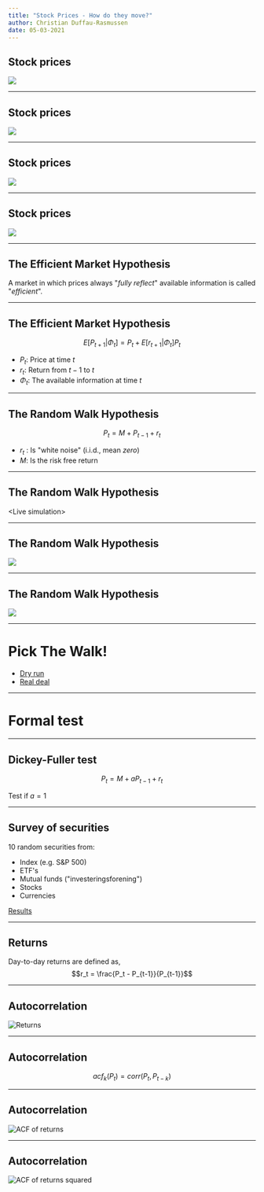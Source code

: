 ```yaml
---
title: "Stock Prices - How do they move?"
author: Christian Duffau-Rasmussen
date: 05-03-2021
---
```


Stock prices
------------
![](../analysis/plots/^GSPC_prices_1year.svg)

---

Stock prices
------------
![](../analysis/plots/TSLA_prices_1year.svg)

---

Stock prices
------------
![](../analysis/plots/GME_prices_1year.svg)

---

Stock prices
------------
![](../analysis/plots/HPE_prices_1year.svg)

---

The Efficient Market Hypothesis 
-------------------------------

A market in which prices always "*fully reflect*" available information is called "*efficient*".

---

The Efficient Market Hypothesis 
-------------------------------

$$E\left[P_{t+1}|\Phi_t\right] = P_t + E\left[r_{t+1}|\Phi_t\right]P_t $$

- $P_t$: Price at time $t$
- $r_t$: Return from $t-1$ to $t$
- $\Phi_t$: The available information at time $t$

---

The Random Walk Hypothesis
--------------------------
$$P_{t} = M + P_{t-1} + r_t $$

- $r_t$ : Is "white noise" (i.i.d., mean *zero*)
- $M$: Is the risk free return

---

The Random Walk Hypothesis
--------------------------

\<Live simulation\>

---

The Random Walk Hypothesis
--------------------------
![](../analysis/plots/rw.svg)

---

The Random Walk Hypothesis
--------------------------
![](../analysis/plots/rw1.svg)

---

# Pick The Walk!

- [Dry run](http://127.0.0.1:5050/)
- [Real deal](http://127.0.0.1:5000/)

---

# Formal test

---

Dickey-Fuller test
------------------

$$ P_{t} = M + a P_{t-1} + r_t $$

Test if $a = 1$

----

Survey of securities
------------------
10 random securities from:

- Index (e.g. S&P 500)
- ETF's
- Mutual funds ("investeringsforening")
- Stocks
- Currencies

[Results](file:///home/duffau/coding-projects/stock-prices-talk/eff-market-hyp/analysis/dickey_fuller_survey/tables/adf_results.html)


---

Returns
-------

Day-to-day returns are defined as,
$$r_t = \frac{P_t - P_{t-1}}{P_{t-1}}$$

---

Autocorrelation
----------------
![Returns](../analysis/plots/returns.svg)

---

Autocorrelation
----------------
$$acf_k(P_t) = corr(P_t, P_{t-k})$$

---

Autocorrelation
----------------

![ACF of returns](../analysis/plots/acf_returns.svg)

---

Autocorrelation
----------------

![ACF of returns squared](../analysis/plots/acf_returns_sq.svg)